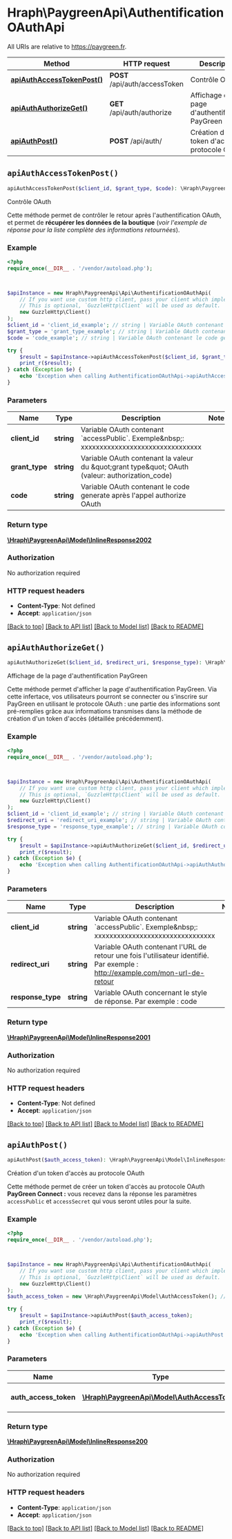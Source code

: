 # Hraph\PaygreenApi\AuthentificationOAuthApi

All URIs are relative to https://paygreen.fr.

Method | HTTP request | Description
------------- | ------------- | -------------
[**apiAuthAccessTokenPost()**](AuthentificationOAuthApi.md#apiAuthAccessTokenPost) | **POST** /api/auth/accessToken | Contrôle OAuth
[**apiAuthAuthorizeGet()**](AuthentificationOAuthApi.md#apiAuthAuthorizeGet) | **GET** /api/auth/authorize | Affichage de la page d&#39;authentification PayGreen
[**apiAuthPost()**](AuthentificationOAuthApi.md#apiAuthPost) | **POST** /api/auth/ | Création d&#39;un token d&#39;accès au protocole OAuth


## `apiAuthAccessTokenPost()`

```php
apiAuthAccessTokenPost($client_id, $grant_type, $code): \Hraph\PaygreenApi\Model\InlineResponse2002
```

Contrôle OAuth

Cette méthode permet de contrôler le retour après l'authentification OAuth, et permet de **récupérer les données de la boutique** (*voir l'exemple de réponse pour la liste complète des informations retournées*).

### Example

```php
<?php
require_once(__DIR__ . '/vendor/autoload.php');



$apiInstance = new Hraph\PaygreenApi\Api\AuthentificationOAuthApi(
    // If you want use custom http client, pass your client which implements `GuzzleHttp\ClientInterface`.
    // This is optional, `GuzzleHttp\Client` will be used as default.
    new GuzzleHttp\Client()
);
$client_id = 'client_id_example'; // string | Variable OAuth contenant `accessPublic`. Exemple&nbsp;: xxxxxxxxxxxxxxxxxxxxxxxxxxxxxxxx
$grant_type = 'grant_type_example'; // string | Variable OAuth contenant la valeur du \"grant type\" OAuth (valeur: authorization_code)
$code = 'code_example'; // string | Variable OAuth contenant le code generate après l'appel authorize OAuth

try {
    $result = $apiInstance->apiAuthAccessTokenPost($client_id, $grant_type, $code);
    print_r($result);
} catch (Exception $e) {
    echo 'Exception when calling AuthentificationOAuthApi->apiAuthAccessTokenPost: ', $e->getMessage(), PHP_EOL;
}
```

### Parameters

Name | Type | Description  | Notes
------------- | ------------- | ------------- | -------------
 **client_id** | **string**| Variable OAuth contenant &#x60;accessPublic&#x60;. Exemple&amp;nbsp;: xxxxxxxxxxxxxxxxxxxxxxxxxxxxxxxx |
 **grant_type** | **string**| Variable OAuth contenant la valeur du \&quot;grant type\&quot; OAuth (valeur: authorization_code) |
 **code** | **string**| Variable OAuth contenant le code generate après l&#39;appel authorize OAuth |

### Return type

[**\Hraph\PaygreenApi\Model\InlineResponse2002**](../Model/InlineResponse2002.md)

### Authorization

No authorization required

### HTTP request headers

- **Content-Type**: Not defined
- **Accept**: `application/json`

[[Back to top]](#) [[Back to API list]](../../README.md#endpoints)
[[Back to Model list]](../../README.md#models)
[[Back to README]](../../README.md)

## `apiAuthAuthorizeGet()`

```php
apiAuthAuthorizeGet($client_id, $redirect_uri, $response_type): \Hraph\PaygreenApi\Model\InlineResponse2001
```

Affichage de la page d'authentification PayGreen

Cette méthode permet d'afficher la page d'authentification PayGreen. Via cette infertace, vos utilisateurs pourront se connecter ou s'inscrire sur PayGreen en utilisant le protocole OAuth&nbsp;: une partie des informations sont pré-remplies grâce aux informations transmises dans la méthode de création d'un token d'accès (détaillée précédemment).

### Example

```php
<?php
require_once(__DIR__ . '/vendor/autoload.php');



$apiInstance = new Hraph\PaygreenApi\Api\AuthentificationOAuthApi(
    // If you want use custom http client, pass your client which implements `GuzzleHttp\ClientInterface`.
    // This is optional, `GuzzleHttp\Client` will be used as default.
    new GuzzleHttp\Client()
);
$client_id = 'client_id_example'; // string | Variable OAuth contenant `accessPublic`. Exemple&nbsp;: xxxxxxxxxxxxxxxxxxxxxxxxxxxxxxxx
$redirect_uri = 'redirect_uri_example'; // string | Variable OAuth contenant l'URL de retour une fois l'utilisateur identifié. Par exemple : http://example.com/mon-url-de-retour
$response_type = 'response_type_example'; // string | Variable OAuth concernant le style de réponse. Par exemple : code

try {
    $result = $apiInstance->apiAuthAuthorizeGet($client_id, $redirect_uri, $response_type);
    print_r($result);
} catch (Exception $e) {
    echo 'Exception when calling AuthentificationOAuthApi->apiAuthAuthorizeGet: ', $e->getMessage(), PHP_EOL;
}
```

### Parameters

Name | Type | Description  | Notes
------------- | ------------- | ------------- | -------------
 **client_id** | **string**| Variable OAuth contenant &#x60;accessPublic&#x60;. Exemple&amp;nbsp;: xxxxxxxxxxxxxxxxxxxxxxxxxxxxxxxx |
 **redirect_uri** | **string**| Variable OAuth contenant l&#39;URL de retour une fois l&#39;utilisateur identifié. Par exemple : http://example.com/mon-url-de-retour |
 **response_type** | **string**| Variable OAuth concernant le style de réponse. Par exemple : code |

### Return type

[**\Hraph\PaygreenApi\Model\InlineResponse2001**](../Model/InlineResponse2001.md)

### Authorization

No authorization required

### HTTP request headers

- **Content-Type**: Not defined
- **Accept**: `application/json`

[[Back to top]](#) [[Back to API list]](../../README.md#endpoints)
[[Back to Model list]](../../README.md#models)
[[Back to README]](../../README.md)

## `apiAuthPost()`

```php
apiAuthPost($auth_access_token): \Hraph\PaygreenApi\Model\InlineResponse200
```

Création d'un token d'accès au protocole OAuth

Cette méthode permet de créer un token d'accès au protocole OAuth **PayGreen Connect&nbsp;:** vous recevez dans la réponse les paramètres `accessPublic` et `accessSecret` qui vous seront utiles pour la suite.

### Example

```php
<?php
require_once(__DIR__ . '/vendor/autoload.php');



$apiInstance = new Hraph\PaygreenApi\Api\AuthentificationOAuthApi(
    // If you want use custom http client, pass your client which implements `GuzzleHttp\ClientInterface`.
    // This is optional, `GuzzleHttp\Client` will be used as default.
    new GuzzleHttp\Client()
);
$auth_access_token = new \Hraph\PaygreenApi\Model\AuthAccessToken(); // \Hraph\PaygreenApi\Model\AuthAccessToken | Token d'accès OAuth

try {
    $result = $apiInstance->apiAuthPost($auth_access_token);
    print_r($result);
} catch (Exception $e) {
    echo 'Exception when calling AuthentificationOAuthApi->apiAuthPost: ', $e->getMessage(), PHP_EOL;
}
```

### Parameters

Name | Type | Description  | Notes
------------- | ------------- | ------------- | -------------
 **auth_access_token** | [**\Hraph\PaygreenApi\Model\AuthAccessToken**](../Model/AuthAccessToken.md)| Token d&#39;accès OAuth |

### Return type

[**\Hraph\PaygreenApi\Model\InlineResponse200**](../Model/InlineResponse200.md)

### Authorization

No authorization required

### HTTP request headers

- **Content-Type**: `application/json`
- **Accept**: `application/json`

[[Back to top]](#) [[Back to API list]](../../README.md#endpoints)
[[Back to Model list]](../../README.md#models)
[[Back to README]](../../README.md)

